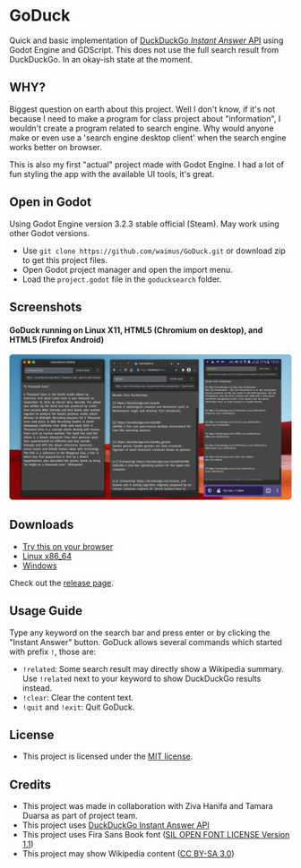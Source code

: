# GoDuck
Quick and basic implementation of [DuckDuckGo *Instant Answer* API](https://duckduckgo.com/api) using Godot Engine and GDScript. This does not use the full search result from DuckDuckGo. In an okay-ish state at the moment.

## WHY?
Biggest question on earth about this project. Well I don't know, if it's not because I need to make a program for class project about "information", I wouldn't create a program related to search engine. Why would anyone make or even use a 'search engine desktop client' when the search engine works better on browser.

This is also my first "actual" project made with Godot Engine. I had a lot of fun styling the app with the available UI tools, it's great.

## Open in Godot
Using Godot Engine version 3.2.3 stable official (Steam). May work using other Godot versions.

* Use `git clone https://github.com/waimus/GoDuck.git` or download zip to get this project files.
* Open Godot project manager and open the import menu.
* Load the `project.godot` file in the `goducksearch` folder.

## Screenshots
#### GoDuck running on Linux X11, HTML5 (Chromium on desktop), and HTML5 (Firefox Android)
![screenshot](./images/goduck23.png)

## Downloads
* [Try this on your browser](https://waimus.github.io/goduckweb/)
* [Linux x86_64](https://github.com/waimus/GoDuck/releases/download/2.3.0/goduck-2.3-1_april_2021-linux-x86_64.zip)
* [Windows](https://github.com/waimus/GoDuck/releases/download/2.3.0/goduck-2.3-1_april_2021-windows.zip)

Check out the [release page](https://github.com/waimus/GoDuck/releases).

## Usage Guide
Type any keyword on the search bar and press enter or by clicking the "Instant Answer" button. GoDuck allows several commands which started with prefix `!`, those are:
* `!related`: Some search result may directly show a Wikipedia summary. Use `!related` next to your keyword to show DuckDuckGo results instead.
* `!clear`: Clear the content text.
* `!quit` and `!exit`: Quit GoDuck.

## License
* This project is licensed under the [MIT license](https://github.com/waimus/GoDuck/blob/main/LICENSE).

## Credits
* This project was made in collaboration with Ziva Hanifa and Tamara Duarsa as part of project team.
* This project uses [DuckDuckGo Instant Answer API](https://duckduckgo.com/api)
* This project uses Fira Sans Book font ([SIL OPEN FONT LICENSE Version 1.1](https://github.com/bBoxType/FiraSans/blob/master/OFL.txt))
* This project may show Wikipedia content ([CC BY-SA 3.0](https://en.wikipedia.org/wiki/Wikipedia:Text_of_Creative_Commons_Attribution-ShareAlike_3.0_Unported_License))